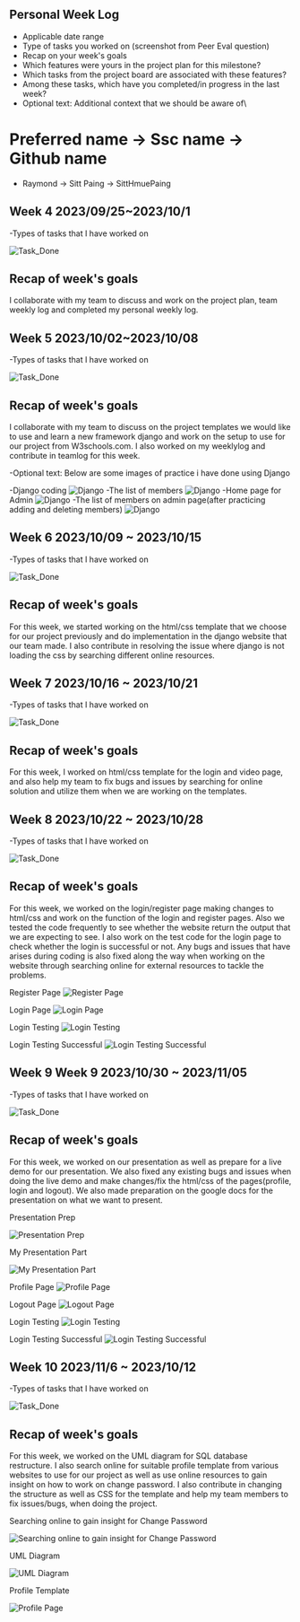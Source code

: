 ## Personal Week Log

- Applicable date range
- Type of tasks you worked on (screenshot from Peer Eval question)
- Recap on your week's goals
- Which features were yours in the project plan for this milestone?
- Which tasks from the project board are associated with these features?
- Among these tasks, which have you completed/in progress in the last week?
- Optional text: Additional context that we should be aware of\

# Preferred name -> Ssc name -> Github name

- Raymond -> Sitt Paing -> SittHmuePaing

## Week 4 2023/09/25~2023/10/1

-Types of tasks that I have worked on

![Task_Done](./images/tasks/Paing-Task.jpg)

## Recap of week's goals
I collaborate with my team to discuss and work on the project plan, team weekly log and completed my personal weekly log.


## Week 5 2023/10/02~2023/10/08

-Types of tasks that I have worked on

![Task_Done](./images/tasks/Sitt%20Paing%20W5-Task.png)

## Recap of week's goals
I collaborate with my team to discuss on the project templates we would like to use and learn a new framework django and work on the setup to use for our project from W3schools.com. I also worked on my weeklylog and contribute in teamlog for this week.

-Optional text: Below are some images of practice i have done using Django

-Django coding
![Django](./images/w3images/Sitt/Django_practice_Sitt_W5.png)
-The list of members
![Django](./images/w3images/Sitt/Django_practice3_Sitt_W5.png)
-Home page for Admin
![Django](./images/w3images/Sitt/Django_practice1_Sitt_W5.png)
-The list of members on admin page(after practicing adding and deleting members)
![Django](./images/w3images/Sitt/Django_practice2_Sitt_W5.png)


## Week 6 2023/10/09 ~ 2023/10/15

-Types of tasks that I have worked on

![Task_Done](./images/tasks/SittPaing_W6-Task.png)

## Recap of week's goals
For this week, we started working on the html/css template that we choose for our project previously and do implementation in the django website that our team made. I also contribute in resolving the issue where django is not loading the css by searching different online resources.

## Week 7 2023/10/16 ~ 2023/10/21

-Types of tasks that I have worked on

![Task_Done](./images/tasks/SittPaing_W7-Task.png)

## Recap of week's goals
For this week, I worked on html/css template for the login and video page, and also help my team to fix bugs and issues by searching for online solution and utilize them when we are working on the templates.


## Week 8 2023/10/22 ~ 2023/10/28

-Types of tasks that I have worked on

![Task_Done](./images/tasks/SittPaing_W8-Task.png)

## Recap of week's goals
For this week, we worked on the login/register page making changes to html/css and work on the function of the login and register pages. Also we tested the code frequently to see whether the website return the output that we are expecting to see. I also work on the test code for the login page to check whether the login is successful or not. Any bugs and issues that have arises during coding is also fixed along the way when working on the website through searching online for external resources to tackle the problems.

Register Page
![Register Page](./images/Sitt_images/Week_8/Register_Page.png)

Login Page
![Login Page](./images/Sitt_images/Week_8/Login_Page.png)

Login Testing
![Login Testing](./images/Sitt_images/Week_8/Login_Testing.png)

Login Testing Successful
![Login Testing Successful](./images/Sitt_images/Week_8/Login_Testing_Successful.png)


## Week 9 Week 9 2023/10/30 ~ 2023/11/05

-Types of tasks that I have worked on

![Task_Done](./images/tasks/SittPaing_W9-Task.png)

## Recap of week's goals
For this week, we worked on our presentation as well as prepare for a live demo for our presentation. We also fixed any existing bugs and issues when doing the live demo and make changes/fix the html/css of the pages(profile, login and logout). We also made preparation on the google docs for the presentation on what we want to present.


Presentation Prep

![Presentation Prep](./images/Sitt_images/Week_9/Presentation_Prep.png)

My Presentation Part

![My Presentation Part](./images/Sitt_images/Week_9/My_Presentation_Part.png)

Profile Page
![Profile Page](./images/Sitt_images/Week_9/Edit_Profile_Page.png)

Logout Page
![Logout Page](./images/Sitt_images/Week_9/Logout_page.png)

Login Testing
![Login Testing](./images/Sitt_images/Week_9/Login_Testing.png)

Login Testing Successful
![Login Testing Successful](./images/Sitt_images/Week_9/Login_Testing_Successful.png)

## Week 10 2023/11/6 ~ 2023/10/12

-Types of tasks that I have worked on

![Task_Done](./images/tasks/SittPaing_W10-Task.png)

## Recap of week's goals
For this week, we worked on the UML diagram for SQL database restructure. I also search online for suitable profile template from various websites to use for our project as well as use online resources to gain insight on how to work on change password. I also contribute in changing the structure as well as CSS for the template and help my team members to fix issues/bugs, when doing the project.


Searching online to gain insight for Change Password

![Searching online to gain insight for Change Password](./images/Sitt_images/Week_10/Change_password.png)

UML Diagram

![UML Diagram](./images/Sitt_images/Week_10/UML_diagram.png)

Profile Template

![Profile Page](./images/Sitt_images/Week_10/Profile_template.png)











